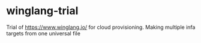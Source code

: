 # winglang-trial
Trial of https://www.winglang.io/ for cloud provisioning. Making multiple infa targets from one universal file
